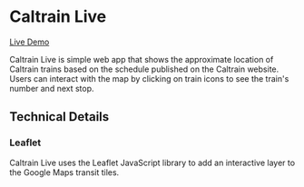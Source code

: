 # Caltrain Live
[Live Demo][CaltrainLive]

[CaltrainLive]: https://tygooch.github.io/caltrain-live/

Caltrain Live is simple web app that shows the approximate location of Caltrain trains based on the schedule published on the Caltrain website. Users can interact with the map by clicking on train icons to see the train's number and next stop.

## Technical Details

### Leaflet
Caltrain Live uses the Leaflet JavaScript library to add an interactive layer to the Google Maps transit tiles.
